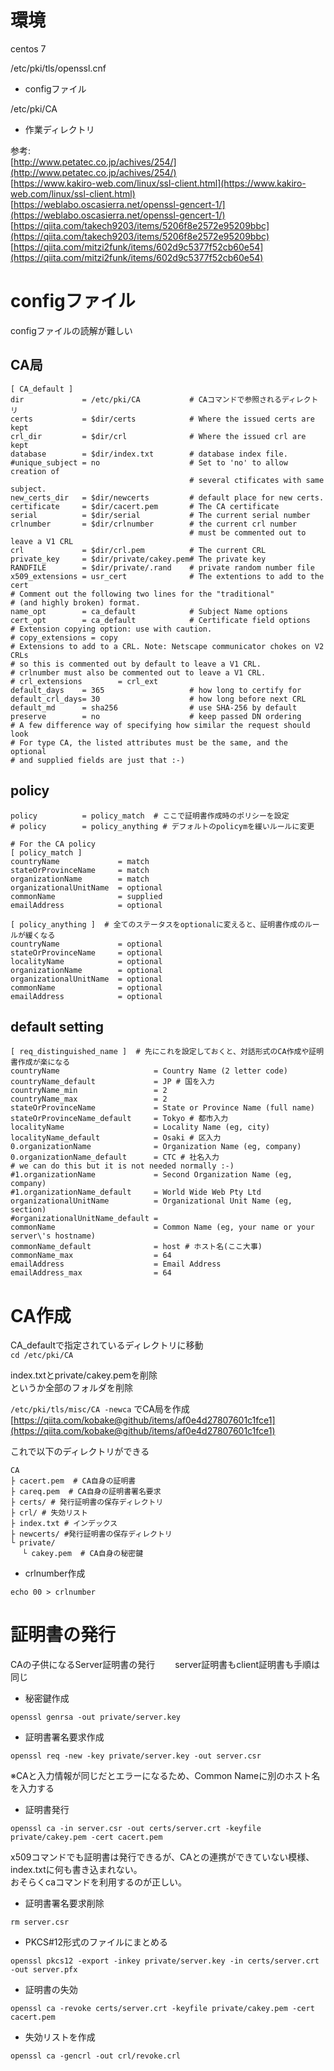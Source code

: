 # 環境

centos 7  

/etc/pki/tls/openssl.cnf  
  - configファイル

/etc/pki/CA  
  - 作業ディレクトリ
  
参考:  
[http://www.petatec.co.jp/achives/254/](http://www.petatec.co.jp/achives/254/)  
[https://www.kakiro-web.com/linux/ssl-client.html](https://www.kakiro-web.com/linux/ssl-client.html)  
[https://weblabo.oscasierra.net/openssl-gencert-1/](https://weblabo.oscasierra.net/openssl-gencert-1/)  
[https://qiita.com/takech9203/items/5206f8e2572e95209bbc](https://qiita.com/takech9203/items/5206f8e2572e95209bbc)  
[https://qiita.com/mitzi2funk/items/602d9c5377f52cb60e54](https://qiita.com/mitzi2funk/items/602d9c5377f52cb60e54)

# configファイル

configファイルの読解が難しい

## CA局

```
[ CA_default ]
dir             = /etc/pki/CA           # CAコマンドで参照されるディレクトリ
certs           = $dir/certs            # Where the issued certs are kept
crl_dir         = $dir/crl              # Where the issued crl are kept
database        = $dir/index.txt        # database index file.
#unique_subject = no                    # Set to 'no' to allow creation of
                                        # several ctificates with same subject.
new_certs_dir   = $dir/newcerts         # default place for new certs.
certificate     = $dir/cacert.pem       # The CA certificate
serial          = $dir/serial           # The current serial number
crlnumber       = $dir/crlnumber        # the current crl number
                                        # must be commented out to leave a V1 CRL
crl             = $dir/crl.pem          # The current CRL
private_key     = $dir/private/cakey.pem# The private key
RANDFILE        = $dir/private/.rand    # private random number file
x509_extensions = usr_cert              # The extentions to add to the cert
# Comment out the following two lines for the "traditional"
# (and highly broken) format.
name_opt        = ca_default            # Subject Name options
cert_opt        = ca_default            # Certificate field options
# Extension copying option: use with caution.
# copy_extensions = copy
# Extensions to add to a CRL. Note: Netscape communicator chokes on V2 CRLs
# so this is commented out by default to leave a V1 CRL.
# crlnumber must also be commented out to leave a V1 CRL.
# crl_extensions        = crl_ext
default_days    = 365                   # how long to certify for
default_crl_days= 30                    # how long before next CRL
default_md      = sha256                # use SHA-256 by default
preserve        = no                    # keep passed DN ordering
# A few difference way of specifying how similar the request should look
# For type CA, the listed attributes must be the same, and the optional
# and supplied fields are just that :-)
```

## policy

```
policy          = policy_match  # ここで証明書作成時のポリシーを設定
# policy        = policy_anything # デフォルトのpolicymを緩いルールに変更

# For the CA policy
[ policy_match ]
countryName             = match
stateOrProvinceName     = match
organizationName        = match
organizationalUnitName  = optional
commonName              = supplied
emailAddress            = optional

[ policy_anything ]  # 全てのステータスをoptionalに変えると、証明書作成のルールが緩くなる
countryName             = optional
stateOrProvinceName     = optional
localityName            = optional
organizationName        = optional
organizationalUnitName  = optional
commonName              = optional
emailAddress            = optional
```

## default setting

```
[ req_distinguished_name ]  # 先にこれを設定しておくと、対話形式のCA作成や証明書作成が楽になる
countryName                     = Country Name (2 letter code)
countryName_default             = JP # 国を入力
countryName_min                 = 2
countryName_max                 = 2
stateOrProvinceName             = State or Province Name (full name)
stateOrProvinceName_default     = Tokyo # 都市入力
localityName                    = Locality Name (eg, city)
localityName_default            = Osaki # 区入力
0.organizationName              = Organization Name (eg, company)
0.organizationName_default      = CTC # 社名入力
# we can do this but it is not needed normally :-)
#1.organizationName             = Second Organization Name (eg, company)
#1.organizationName_default     = World Wide Web Pty Ltd
organizationalUnitName          = Organizational Unit Name (eg, section)
#organizationalUnitName_default =
commonName                      = Common Name (eg, your name or your server\'s hostname)
commonName_default              = host # ホスト名(ここ大事)
commonName_max                  = 64
emailAddress                    = Email Address
emailAddress_max                = 64
```

# CA作成

CA_defaultで指定されているディレクトリに移動  
```cd /etc/pki/CA```

index.txtとprivate/cakey.pemを削除  
というか全部のフォルダを削除

```/etc/pki/tls/misc/CA -newca```
でCA局を作成  
[https://qiita.com/kobake@github/items/af0e4d27807601c1fce1](https://qiita.com/kobake@github/items/af0e4d27807601c1fce1)  

これで以下のディレクトリができる  
```
CA
├ cacert.pem  # CA自身の証明書
├ careq.pem  # CA自身の証明書署名要求
├ certs/ # 発行証明書の保存ディレクトリ
├ crl/ # 失効リスト
├ index.txt # インデックス
├ newcerts/ #発行証明書の保存ディレクトリ
└ private/
　 └ cakey.pem  # CA自身の秘密鍵
```  

- crlnumber作成  
```
echo 00 > crlnumber
```  

# 証明書の発行

CAの子供になるServer証明書の発行　　
server証明書もclient証明書も手順は同じ  

- 秘密鍵作成  
```
openssl genrsa -out private/server.key
```  
- 証明書署名要求作成  
```
openssl req -new -key private/server.key -out server.csr
```  
※CAと入力情報が同じだとエラーになるため、Common Nameに別のホスト名を入力する  

- 証明書発行  
```
openssl ca -in server.csr -out certs/server.crt -keyfile private/cakey.pem -cert cacert.pem
```  
x509コマンドでも証明書は発行できるが、CAとの連携ができていない模様、index.txtに何も書き込まれない。  
おそらくcaコマンドを利用するのが正しい。 

- 証明書署名要求削除  
```
rm server.csr
```  

- PKCS#12形式のファイルにまとめる  
```
openssl pkcs12 -export -inkey private/server.key -in certs/server.crt -out server.pfx
```  

- 証明書の失効
```
openssl ca -revoke certs/server.crt -keyfile private/cakey.pem -cert cacert.pem
```  

- 失効リストを作成
```
openssl ca -gencrl -out crl/revoke.crl
```
